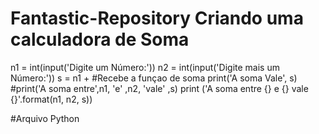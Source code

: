 # Fantastic-Repository  Criando uma calculadora de Soma 
n1 = int(input('Digite um Número:'))
n2 = int(input('Digite mais um Número:'))
s = n1 + #Recebe a funçao  de soma
print('A soma Vale', s)
#print('A soma entre',n1, 'e' ,n2, 'vale' ,s)
print ('A soma entre {} e {} vale {}'.format(n1, n2, s))

#Arquivo Python

